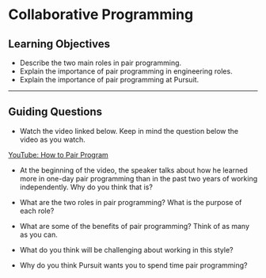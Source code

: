 # Collaborative Programming

## Learning Objectives

- Describe the two main roles in pair programming.
- Explain the importance of pair programming in engineering roles.
- Explain the importance of pair programming at Pursuit.

---

## Guiding Questions

- Watch the video linked below. Keep in mind the question below the video as you watch.

[YouTube: How to Pair Program](https://www.youtube.com/watch?v=YhV4TaZaB84)

- At the beginning of the video, the speaker talks about how he learned more in one-day pair programming than in the past two years of working independently. Why do you think that is?

- What are the two roles in pair programming? What is the purpose of each role?

- What are some of the benefits of pair programming? Think of as many as you can.

- What do you think will be challenging about working in this style?

- Why do you think Pursuit wants you to spend time pair programming?
